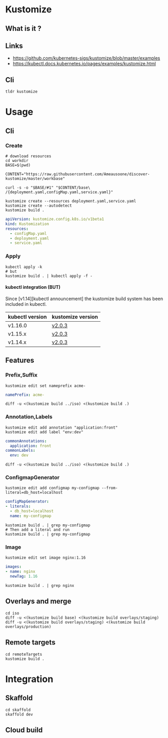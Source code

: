 # Kustomize 

## What is it ?

## Links

* https://github.com/kubernetes-sigs/kustomize/blob/master/examples
* https://kubectl.docs.kubernetes.io/pages/examples/kustomize.html

## Cli

``` shell script
tldr kustomize
```

# Usage 

## Cli

### Create
```shell script
# download resources
cd workdir
BASE=$(pwd)

CONTENT="https://raw.githubusercontent.com/Ameausoone/discover-kustomize/master/workbase"

curl -s -o "$BASE/#1" "$CONTENT/base\
/{deployment.yaml,configMap.yaml,service.yaml}"

kustomize create --resources deployment.yaml,service.yaml
kustomize create --autodetect
kustomize build . 
```

```yaml
apiVersion: kustomize.config.k8s.io/v1beta1
kind: Kustomization
resources:
  - configMap.yaml
  - deployment.yaml
  - service.yaml
```

### Apply
```shell script
kubectl apply -k
# but
kustomize build . | kubectl apply -f - 
```

#### kubectl integration (BUT)

Since [v1.14][kubectl announcement] the kustomize build system has been included in kubectl.

| kubectl version | kustomize version |
|---------|--------|
| v1.16.0 | [v2.0.3](https://github.com/kubernetes-sigs/kustomize/tree/v2.0.3) |
| v1.15.x | [v2.0.3](https://github.com/kubernetes-sigs/kustomize/tree/v2.0.3) |
| v1.14.x | [v2.0.3](https://github.com/kubernetes-sigs/kustomize/tree/v2.0.3) |

## Features

### Prefix,Suffix
```shell script
kustomize edit set nameprefix acme-
```

```yaml
namePrefix: acme-
```

```shell script
diff -u <(kustomize build ../iso) <(kustomize build .)
```

### Annotation,Labels
```shell script
kustomize edit add annotation "application:front"
kustomize edit add label "env:dev"
```

```yaml
commonAnnotations:
  application: front
commonLabels:
  env: dev
```

```shell script
diff -u <(kustomize build ../iso) <(kustomize build .)
```

### ConfigmapGenerator
```shell script
kustomize edit add configmap my-configmap --from-literal=db_host=localhost
```

```yaml
configMapGenerator:
- literals:
  - db_host=localhost
  name: my-configmap
```

```shell script
kustomize build . | grep my-configmap 
# Then add a literal and run
kustomize build . | grep my-configmap 
```

### Image

```shell script
kustomize edit set image nginx:1.16
```

```yaml
images:
- name: nginx
  newTag: 1.16
```

```shell script
kustomize build . | grep nginx 
```

## Overlays and merge

```shell script
cd iso
diff -u <(kustomize build base) <(kustomize build overlays/staging)
diff -u <(kustomize build overlays/staging) <(kustomize build overlays/production)
```

## Remote targets

```shell script
cd remoteTargets
kustomize build .
```

# Integration

## Skaffold

```shell script
cd skaffold
skaffold dev
```

## Cloud build 
